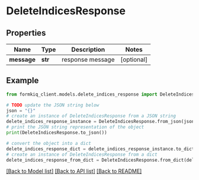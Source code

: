 # DeleteIndicesResponse


## Properties

Name | Type | Description | Notes
------------ | ------------- | ------------- | -------------
**message** | **str** | response message | [optional] 

## Example

```python
from formkiq_client.models.delete_indices_response import DeleteIndicesResponse

# TODO update the JSON string below
json = "{}"
# create an instance of DeleteIndicesResponse from a JSON string
delete_indices_response_instance = DeleteIndicesResponse.from_json(json)
# print the JSON string representation of the object
print(DeleteIndicesResponse.to_json())

# convert the object into a dict
delete_indices_response_dict = delete_indices_response_instance.to_dict()
# create an instance of DeleteIndicesResponse from a dict
delete_indices_response_from_dict = DeleteIndicesResponse.from_dict(delete_indices_response_dict)
```
[[Back to Model list]](../README.md#documentation-for-models) [[Back to API list]](../README.md#documentation-for-api-endpoints) [[Back to README]](../README.md)


